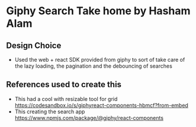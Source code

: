 # Giphy Search Take home by Hasham Alam

## Design Choice

- Used the web + react SDK provided from giphy to sort of take care of the lazy loading, the pagination and the debouncing of searches

## References used to create this

- This had a cool with resizable tool for grid <https://codesandbox.io/s/giphyreact-components-hbmcf?from-embed>
- This creating the search app <https://www.npmjs.com/package/@giphy/react-components>
